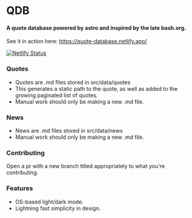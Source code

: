 # QDB

#### A quote database powered by astro and inspired by the late bash.org.

See it in action here: https://quote-database.netlify.app/

[![Netlify Status](https://api.netlify.com/api/v1/badges/b3349034-11a7-4d48-9d36-e4bd11b6425d/deploy-status)](https://app.netlify.com/sites/quote-database/deploys)

### Quotes

- Quotes are .md files stored in src/data/quotes
- This generates a static path to the quote, as well as added to the growing paginated list of quotes.
- Manual work should only be making a new .md file.

### News

- News are .md files stored in src/data/news
- Manual work should only be making a new .md file.

### Contributing

Open a pr with a new branch titled appropriately to what you're contributing.

### Features
- OS-based light/dark mode.
- Lightning fast simplicity in design.
